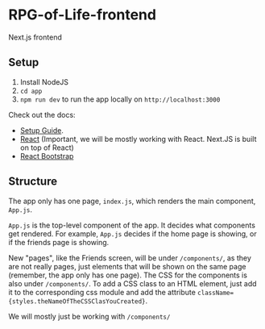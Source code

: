 # RPG-of-Life-frontend

Next.js frontend

## Setup

1. Install NodeJS
2. `cd app`
3. `npm run dev` to run the app locally on `http://localhost:3000`

Check out the docs:

- [Setup Guide](https://nextjs.org/learn/basics/create-nextjs-app/setup).
- [React](https://reactjs.org/) (Important, we will be mostly working with React. Next.JS is built on top of React)
- [React Bootstrap](https://react-bootstrap.github.io/layout/grid/)

## Structure

The app only has one page, `index.js`, which renders the main component, `App.js`.

`App.js` is the top-level component of the app. It decides what components get rendered. For example, `App.js` decides if the home page is showing, or if the friends page is showing.

New "pages", like the Friends screen, will be under `/components/`, as they are not really pages, just elements that will be shown on the same page (remember, the app only has one page). The CSS for the components is also under `/components/`. To add a CSS class to an HTML element, just add it to the corresponding css module and add the attribute `className={styles.theNameOfTheCSSClasYouCreated}`.

We will mostly just be working with `/components/`
